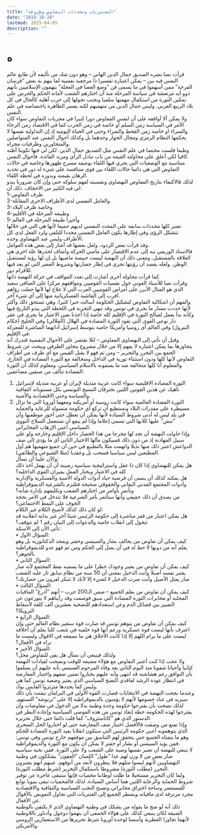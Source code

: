 ```yaml
---
title: "العنتريات ومحددات التفاوض وظروفه"
date: "2019-10-28"
lastmod: 2025-04-05
description: ""
---
```

# **ه**

قرأت نصا نشره الصديق جمال الدين الهاني – وهو دون شك من تأليفه لأن طابع عالم النفس فيه بين – يمكن اعتباره تفسيرا ذا مرجعية نفسية لما يتهم به بعض “فرسان الفرجة” ممن أسهموا في ما يسمى فن “وضع العصا في العجلة” يتهمون الإسلاميين بأنهم ذوو أيد مرتعشة في سياسة المرحلة منذ أن اختارهم الشعب لأمانة الحكم والحرص على تمكين الثورة من استكمال مهمتها سلميا وتجنب تحولها إلى حرب أهلية كالحال في كل بلاد الربيع العربي. وليس جمال الدين من متهميهم لكنه يفسر الظاهرة باختصاصه في علم النفس.  
ولا يمكن ألا أوافقه على أن لنفس المفاوض دورا كبيرا في مجريات التفاوض سواء كان الأمر في السياسة زمن السلم أو خاصة في زمن الحرب كما في الاقتصاد زمن الرخاء والسراء او خاصة زمن القحط والضراء وحتى في الحياة اليومية إذ إن التداولية نفسها لا يحكمها النظام الرمزي ومجال الحوار وحدهما بل وكذلك أحوال النفس عند المتواصلين والمتحاورين وظرفيات مجراه.  
وطبعا فلست مختصا في علم النفس مثل الصديق جمال الدين. لكن لي فيها تكوينا أظنه كافيا لكي أعلق على محاولته القيمة من باب تبادل الرأي ومزيد الفائدة. فأحوال النفس متناسبة مع الوضعيات التي يجري فيها اللقاء بوصفه مسرح ظهورها وخاصة في حالات التفاوض التي هي دائما حالات اللقاء بين قوى متنافسة على شيء له دور في تحديد الرهان بقيمته وبدوره في لحظة اللقاء.  
لذلك فالاكتفاء بتاريخ المفاوض النهضاوي ونفسيته لفهم سلوكه حتى وإن كان ضروريا يبدو لي فيه الكثير من الاحجاف. ذلك أن:  
1-ظرف التفاوض  
2-والعامل النفسي لدى الأطراف الاخرى المقابلة  
3-وخاصة ظرف البلاد  
4-وطبيعة المرحلة في الأقليم  
5-وأخيرا طبيعة المرحلة في العالم  
تعتبر كلها محددات سابقة على المحدد النفسي لديهم جميعا لأنها هي التي في خلالها تتشكل الرؤى وفي إطارها يكون العامل النفسي محددا للتلقي ولرد الفعل لدى كل الأطراف وليس عند النهضاوي وحده.  
وقد قرأت بعض الردود. ولعل بعضها قد أشار إلى بعض هذه العوامل.  
فالاستاذ الوريمي نبه إلى عدم الاقتصار على ماضي الحركة وأضاف لحذرها علة اخرى هي العلاقة بالمستقبل. ومعنى ذلك أن النهضة ليست حبيسة ماضيها بل إن لها رؤية لمستقبل الوطن. ولعله يقصد أن رؤيتها تجري في إطار حضارتها وشروط العصر التي لم يعد فيها للأقزام دور.  
كما قرأت محاولة أخرى أشارت إلى تعدد المواقف في حركة النهضة ذاتها.  
وقرأت نصا للأستاذ العوني حول نفسيات القوميين ومواقفهم مركزا على الصافي سعيد الذي هو المثال الأبرز على أمراض القوميين العرب التي لا علاج لها لأنها جعلت رؤاهم أقرب إلى الفاشية العسكرياتية منها إلى أي شيء آخر.  
والمهم أن اشكالية التفاوض لتشكيل الحكومة أسالت حبرا كثيرا. وهي تستحق ذلك وأكثر لأنها حددت مسار ما يجري في تونس وقد تنهي التجربة في اللحظة التي يبدو التاريخ فيها وكأنه بدأ يعمل لصالح الثورة في الإقليم كله خاصة إذا أخذنا بعين الاعتبار ما يجري في عقر دار نوعي القوى التي تقود الثورة المضادة في الهلال (الملالي) وفي الخليج (حكام البترول) وفي العالم أي روسيا وأمريكا خاصة بتوسط إسرائيل أداتهما المباشرة للمعركة في الإقليم.  
وقبل أن نأتي إلى النهضاوي المفاوض – لئلا نقتصر على الأحوال النفسية فندرك أنه يتجاوزها بما يمكن اعتباره لا يفهم إلا من خلال مشروع يتجاوز الظرفي ويبحث عن شروط الجمع بين التحرر والتحرير – ومن ثم فهو لا يقبل القيس مع أي طرف من أطراف التفاوض لأنها كلها ودون استثناء ثورية في الداخل ومتحالفة مع الثورة المضادة في الخارج. والمعلوم أنا كلها متحالفة ضد ما يسمونه بالاسلام السياسي. ومعلوم كذلك أن الثورة المضادة تتألف من صنفين مضاعفين:  
1. الثورة المضادة الاقليمية سواء كانت عربية متذيلة لإيران أو عربية متذيلة لإسرائيل ناهيك عن هذين القوتين اللتين تخترقان النسيج التونسي بكل مستوياته الثقافية والسياسة وحتى الاقتصادية والأمنية.  
2. الثورة المضادة العالمية سواء كانت روسية أو أمريكية ومعهما أوروبا التي ما تزال مسيطرة على مقدرات البلاد وتستطيع أن تركع أي حكومة متسولة للرعاية والحماية في بلد ليس له أدنى شروط السيادة لأنها يمكن أن تعطل حتى أجور موظفيها وأن “تنش” عليها كلابها التي تسمى إعلاما وإذا لم ينفع أن تستعمل السلاح النووي السياسي أعني الإرهاب المخابراتي.  
وإذا حاولت النهضة أن تجد لها مخرجا من هذا الحصار داخل الإقليم وخارجه ولو على سبيل المهادنة إذ من دون ذلك فسيكون مآلها الاختيار الثاني أي ما يؤدي إلى صف الدواعش اعتبر ذلك منها تذيلا واتهمت مثلا بالتطبيع في حين أن جميع متهميها هم أول المطبعين ليس سياسيا فسحب بل وعقديا (مثلا الشيوعي والطائفي).  
والآن علينا أن نسأل:  
هل يمكن للنهضاوي إذا كان ذا عقل واستراتيجية سياسية رصينة أن أن يهمل أخذ ذلك كله في الاعتبار ويختار العمل بميزان القوى الداخلية؟  
هل يمكنه كذلك أن ينسى أن فرضية حياد أدوات الدولة الأمنية والعسكرية والإدارية وأدوات المجتمع المدني النقابي والحقوقي صحيحة فتلتزم بالشرعية الديموقراطية وتأتمر بأوامر من اختارهم الشعب وتكليفهم بإدارة شأنه؟  
من يصدق أن ذلك حقيقي وأنها ستأتمر بأمر الشرعية فلا تتدخل في الامر بحجة الخوف على النمط الاجتماعي؟  
لو كان ذلك كذلك لأصبح الكلام غير الكلام:  
هل يمكن اعتبار من قفز مباشرة إلى حكومة الرئيس شيئا آخر غير بداية انقلابية قد تتحول إلى انقلاب خاصة والدعوات إلى البيان رقم 1 لم تتوقف؟  
نأتي الآن إلى الاسئلة:  
• السؤال الاول:  
كيف يمكن أن تفاوض من يحالف بشار والسيسي وحفتر ويمجد الدكتاتورية بل وهو يعلم أنه من دونها لا حظ له في أن يصل إلى الحكم ومن ثم فهو عدو للديموقراطية بالجوهر؟  
• السؤال الثاني:  
كيف يمكن أن تفاوض من يعتبر وجودك خطرا على ما يسميه نمط المجتمع لأنه صار يعتبر نفسه أصيلا وأنت الدخيل بمعنى أن 50 سنة من نظام سابق ثار عليه الشعب صار يمثل الأصيل وأنت صرت الدخيل لا لشيء إلا لأنك لا تتنكر لقرون من حضارتك؟  
• السؤال الثالث:  
كيف يمكن أن تفاوض من يعلم الجميع – ضمن الـ200 حزب – أنهم “أذرع” المافيات المحلية أو مخابرات الثورة المضادة التي سبق فوصفت وقد رأيناهم لا يتورعون عن التمييز بين فصائل الدم وعن استعدادهم للتضحية بعشرين ألف كلفة لأسقاط الترويكا؟  
• السؤال الرابع:  
كيف يمكن أن تفاوض من يتوهم تونس قد صارت قوة ستغير نظام العالم حتى وإن اعترف بأنها ليست قوة عسكرية وزعم أنها قوة خلقية في شعب كلنا يعلم أن أخلاقه ليست على ما يرام اللهم إلا إذا كانت الأخلاق هي ما نسمعه في الاقوال وليست ما نراه في الأفعال؟  
• السؤال الأخير:  
ولذلك فينبغي أن نسأل هل بقي للتفاوض محل؟  
ولا عجب إذا كنت أعتبر التفاوض مع هؤلاء مضيعة للوقت ونصحت لقيادات النهضة كتابيا وأحيانا شفويا منذ اليوم الثاني بعد وفاة المرحوم السبسي بأنه عليهم أن يسلموا بأن التوافق رغم هشاشته قد انتهى وأنه عليهم يختاروا تمتين صفهم واختيار المعارضة في انتظار عودة الرشد لفاقدي النضج السياسي الذي يعتبر وضعية تونس كما هي وليس كما يحددها مثرثروا الفايس بوك.  
وعندما نجحت النهضة في الانتخابات فصارت القوة الأولى في البرلمان تيقنت بأن ذلك سيزيد في عناد خصومها لأنهم لا يؤمنون بالديموقراطية إلا على “ترتوشة” ألسنتهم. لذلك نصحت بأن يقترحوا حكومة وحدة وطنية بدلا من الدخول في مفاوضات وأن يقترحوا لهذه الحكومة خطة إنقاذ تونس من هذه الفوضى السياسية وإعادة النظر في الدستور الذي هو “كاتاستروف” كما قلت دائما حتى خلال تحريره.  
وإذا تمنع من وصفت فالأفضل اختيار صف المعارضة حتى لو اختاروا الحل السحري الذي يتوهمونه أعني حكومة الرئيس التي ستكون انقلابا يعيد الثورة المضادة للحكم وهو ما يتمناه الجميع حتى يتحقق لهم التناسق بين موقفهم خارج تونس وفي تونس: فمن يؤيد السيسي أو بشار أو حفتر لا يمكن أن يكون مع الثورة والديموقراطية.  
لا ينبغي للنهضة أن تعتبر نفسها وصية على الشعب ولا على الثورة. ففي نخبة سياسية صار بعض من لا وزن لهم عدا “طول” اللسان “العقون” يشككون في وطنية النهضاويين لأنهم ليسوا مثلهم فلا ينظرون لأبعد من أنوفهم. عيبهم أنهم يعتبرون التحرر (مطلب الثورة) مشروطا باستكمال التحرير (شرط مطلب الثورة).  
ولما كان التحرير مستحيلا ما ظلت أوطاننا محميات فإنها ستبقى عاجزة عن توفير شروط الحماية والرعاية اللتين هما أساس السيادة. لذلك فالمحميات تبقى بنيويا توابع للمستعمر وساحة اختراق مخابراتي وتصبح النخب السياسية والثقافية والاقتصادية مجرد مرتزقة لدى مافياته ويضطر الجميع إلى العنتريات التي تحاول التعويض بالأقوال عن الأفعال.  
ذلك أنه لو صح ما يقوله من يشكك في وطنية النهضاوي الذي لا يكتفي بالوطنية الضيقة لكان ينبغي كذلك على هؤلاء الحمقى أن يتهموا دوجول وأدناور باللاوطنية لأنهما تجاوزا القطرية وأسسا لوحدة أوروبا شرط تحريرها من الاستعمارين الروسي والأمريكي.

###
